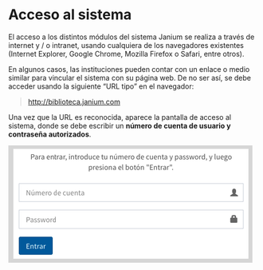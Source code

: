 # Acceso al sistema

El acceso a los distintos módulos del sistema Janium se realiza a través
de internet y / o intranet, usando cualquiera de los navegadores
existentes (Internet Explorer, Google Chrome, Mozilla Firefox o Safari,
entre otros).

En algunos casos, las instituciones pueden contar con un enlace o medio
similar para vincular el sistema con su página web. De no ser así, se
debe acceder usando la siguiente “URL tipo” en el navegador:

> http://biblioteca.janium.com

Una vez que la URL es reconocida, aparece la pantalla de acceso al
sistema, donde se debe escribir un **número de cuenta de usuario y
contraseña autorizados**.

![](pantalla_acceso.png)